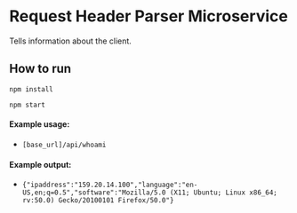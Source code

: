 # Request Header Parser Microservice

Tells information about the client.

## How to run

```npm install```

```npm start```

#### Example usage:
* ```[base_url]/api/whoami```

#### Example output:
* ```{"ipaddress":"159.20.14.100","language":"en-US,en;q=0.5","software":"Mozilla/5.0 (X11; Ubuntu; Linux x86_64; rv:50.0) Gecko/20100101 Firefox/50.0"}```
